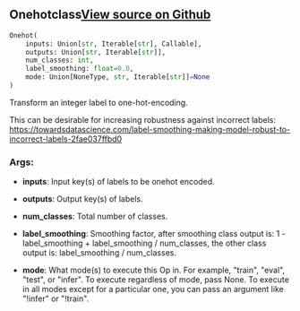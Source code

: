 ## Onehot<span class="tag">class</span><a class="sourcelink" href=https://github.com/fastestimator/fastestimator/blob/r1.0/fastestimator/op/numpyop/univariate/onehot.py/#L22-L60>View source on Github</a>
```python
Onehot(
	inputs: Union[str, Iterable[str], Callable],
	outputs: Union[str, Iterable[str]],
	num_classes: int,
	label_smoothing: float=0.0,
	mode: Union[NoneType, str, Iterable[str]]=None
)
```
Transform an integer label to one-hot-encoding.

This can be desirable for increasing robustness against incorrect labels:
https://towardsdatascience.com/label-smoothing-making-model-robust-to-incorrect-labels-2fae037ffbd0


<h3>Args:</h3>


* **inputs**: Input key(s) of labels to be onehot encoded.

* **outputs**: Output key(s) of labels.

* **num_classes**: Total number of classes.

* **label_smoothing**: Smoothing factor, after smoothing class output is: 1 - label_smoothing + label_smoothing / num_classes, the other class output is: label_smoothing / num_classes.

* **mode**: What mode(s) to execute this Op in. For example, "train", "eval", "test", or "infer". To execute regardless of mode, pass None. To execute in all modes except for a particular one, you can pass an argument like "!infer" or "!train".


